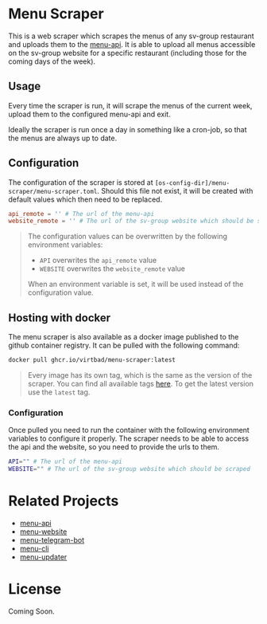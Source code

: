 # Menu Scraper

This is a web scraper which scrapes the menus of any sv-group restaurant and uploads them to the [menu-api](https://github.com/virtbad/menu-api).
It is able to upload all menus accessible on the sv-group website for a specific restaurant (including those for the coming days of the week).

## Usage

Every time the scraper is run, it will scrape the menus of the current week, upload them to the configured menu-api and exit.

Ideally the scraper is run once a day in something like a cron-job, so that the menus are always up to date.

## Configuration

The configuration of the scraper is stored at `[os-config-dir]/menu-scraper/menu-scraper.toml`. 
Should this file not exist, it will be created with default values which then need to be replaced.

```toml
api_remote = '' # The url of the menu-api
website_remote = '' # The url of the sv-group website which should be scraped
```

> The configuration values can be overwritten by the following environment variables:
> * `API` overwrites the `api_remote` value
> * `WEBSITE` overwrites the `website_remote` value
> 
> When an environment variable is set, it will be used instead of the configuration value.

## Hosting with docker

The menu scraper is also available as a docker image published to the github container registry. It can be pulled with the following command:

```bash
docker pull ghcr.io/virtbad/menu-scraper:latest
```

> Every image has its own tag, which is the same as the version of the scraper. You can find all available tags [here](https://github.com/virtbad/menu-scraper-rs/tags). 
> To get the latest version use the `latest` tag.

### Configuration

Once pulled you need to run the container with the following environment variables to configure it properly. The scraper needs to be able to access the api and the website, so you need to provide the urls to them.

```bash
API="" # The url of the menu-api
WEBSITE="" # The url of the sv-group website which should be scraped
```

# Related Projects

* [menu-api](https://github.com/virtbad/menu-api)
* [menu-website](https://github.com/virtbad/menu-website)
* [menu-telegram-bot](https://github.com/virtbad/menu-website)
* [menu-cli](https://github.com/virtbad/menu-cli)
* [menu-updater](https://github.com/virtbad/menu-updater)

# License

Coming Soon.